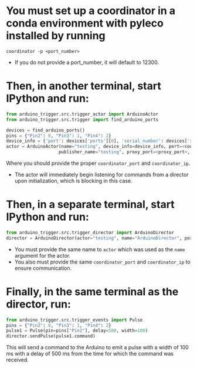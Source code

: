 # You must set up a coordinator in a conda environment with pyleco installed by running
``` bas
coordinator -p <port_number>
```

- If you do not provide a port_number, it will default to 12300.

# Then, in another terminal, start IPython and run:
``` python
from arduino_trigger.src.trigger_actor import ArduinoActor
from arduino_trigger.src.trigger import find_arduino_ports

devices = find_arduino_ports()
pins = {"Pin2": 0, "Pin3": 1, "Pin4": 2}
device_info = {'port': devices['ports'][0], 'serial_number': devices['serial_numbers'][0], 'pins': pins}
actor = ArduinoActor(name="testing", device_info=device_info, port=<coordinator_port>, host=<"coordinator_ip">,
                    publisher_name="testing", proxy_port=<proxy_port>, proxy_address=<"proxy_ip">)
```

Where you should provide the proper `coordinator_port` and `coordinator_ip`.

- The actor will immediately begin listening for commands from a director upon initialization, which is blocking in this case.

# Then, in a separate terminal, start IPython and run:
``` python
from arduino_trigger.src.trigger_director import ArduinoDirector
director = ArduinoDirector(actor="testing", name="ArduinoDirector", port=<coordinator_port>, host=<"host_ip">)
```

- You must provide the same name to `actor` which was used as the `name` argument for the actor.
- You also must provide the same `coordinator_port` and `coordinator_ip` to ensure communication.

# Finally, in the same terminal as the director, run:
``` python
from arduino_trigger.src.trigger_events import Pulse
pins = {"Pin2": 0, "Pin3": 1, "Pin4": 2}
pulse1 = Pulse(pin=pins["Pin2"], delay=500, width=100)
director.sendPulse(pulse1.command)
```

This will send a command to the Arduino to emit a pulse with a width of 100 ms with a delay of 500 ms from the time for which the command was received.
